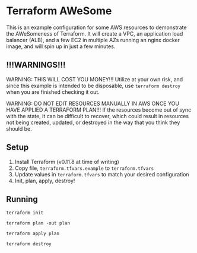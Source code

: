 # Terraform AWeSome 

This is an example configuration for some AWS resources to demonstrate the AWeSomeness of Terraform.  It will create a VPC, an application load balancer (ALB), and a few EC2 in multiple AZs running an nginx docker image, and will spin up in just a few minutes.

## !!!WARNINGS!!!
WARNING: THIS WILL COST YOU MONEY!!!  Utilize at your own risk, and since this example is intended to be disposable, use `terraform destroy` when you are finished checking it out.

WARNING: DO NOT EDIT RESOURCES MANUALLY IN AWS ONCE YOU HAVE APPLIED A TERRAFORM PLAN!!! If the resources become out of sync with the state, it can be difficult to recover, which could result in resources not being created, updated, or destroyed in the way that you think they should be.   

## Setup

1. Install Terraform (v0.11.8 at time of writing)
2. Copy file, `terraform.tfvars.example` to `terraform.tfvars`
3. Update values in `terraform.tfvars` to match your desired configuration
4. Init, plan, apply, destroy!

## Running

`terraform init`

`terraform plan -out plan`

`terraform apply plan`

`terraform destroy`

